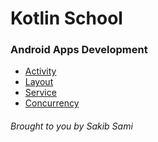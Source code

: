 # Kotlin School

### Android Apps Development

* [Activity](https://github.com/s4kibs4mi/KotlinSchool/blob/master/src/main/resources/tutorials/en/android/activity.md)
* [Layout](https://github.com/s4kibs4mi/KotlinSchool/blob/master/src/main/resources/tutorials/en/android/layout.md)
* [Service](https://github.com/s4kibs4mi/KotlinSchool/blob/master/src/main/resources/tutorials/en/android/service.md)
* [Concurrency](https://github.com/s4kibs4mi/KotlinSchool/blob/master/src/main/resources/tutorials/en/android/concurrency.md)

###### Brought to you by Sakib Sami
